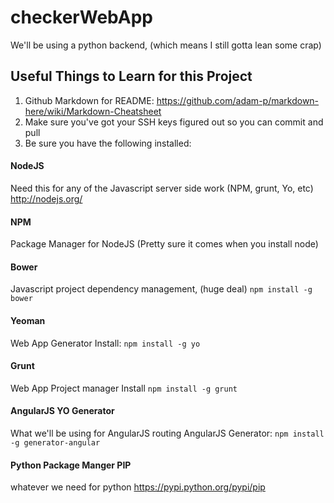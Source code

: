 checkerWebApp
=============

We'll be using a python backend, (which means I still gotta lean some crap)

## Useful Things to Learn for this Project

1. Github Markdown for README: https://github.com/adam-p/markdown-here/wiki/Markdown-Cheatsheet
2. Make sure you've got your SSH keys figured out so you can commit and pull
3. Be sure you have the following installed:

#### NodeJS
Need this for any of the Javascript server side work (NPM, grunt, Yo, etc)
http://nodejs.org/

#### NPM
Package Manager for NodeJS (Pretty sure it comes when you install node)

#### Bower
Javascript project dependency management, (huge deal)
`npm install -g bower`

#### Yeoman
Web App Generator
Install: `npm install -g yo`

#### Grunt
Web App Project manager
Install `npm install -g grunt`

#### AngularJS YO Generator 
What we'll be using for AngularJS routing
AngularJS Generator: `npm install -g generator-angular`

#### Python Package Manger PIP
whatever we need for python
https://pypi.python.org/pypi/pip


